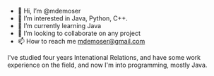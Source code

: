- 👋 Hi, I’m @mdemoser
- 👀 I’m interested in Java, Python, C++.
- 🌱 I’m currently learning Java
- 💞️ I’m looking to collaborate on any project
- 📫 How to reach me mdemoser@gmail.com

I've studied four years Intenational Relations, and have some work experience on the field, and now I'm into programming, mostly Java.
